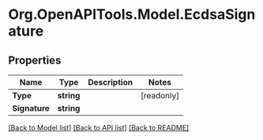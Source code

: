 # Org.OpenAPITools.Model.EcdsaSignature

## Properties

| Name          | Type       | Description | Notes      |
| ------------- | ---------- | ----------- | ---------- |
| **Type**      | **string** |             | [readonly] |
| **Signature** | **string** |             |

[[Back to Model list]](../README.md#documentation-for-models)
[[Back to API list]](../README.md#documentation-for-api-endpoints)
[[Back to README]](../README.md)
